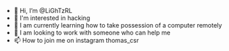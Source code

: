 - 👋 Hi, I’m @LiGhTzRL
- 👀 I'm interested in hacking
- 🌱 I am currently learning how to take possession of a computer remotely
- 💞️ I am looking to work with someone who can help me
- 📫 How to join me on instagram thomas_csr

<!---
LiGhTzRL/LiGhTzRL is a ✨ special ✨ repository because its `README.md` (this file) appears on your GitHub profile.
You can click the Preview link to take a look at your changes.
--->
